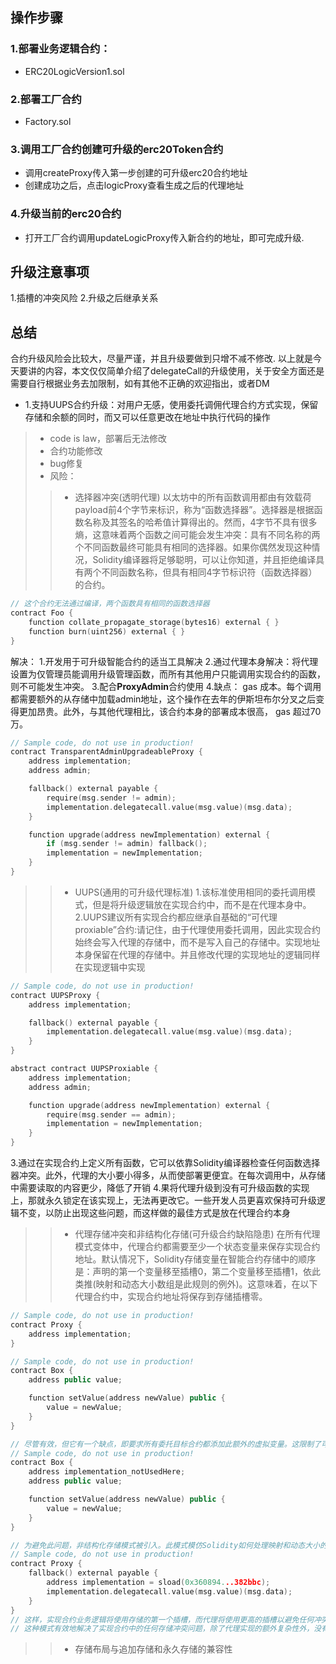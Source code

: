 
## 操作步骤
### 1.部署业务逻辑合约：
- ERC20LogicVersion1.sol


### 2.部署工厂合约 
- Factory.sol

### 3.调用工厂合约创建可升级的erc20Token合约
- 调用createProxy传入第一步创建的可升级erc20合约地址
- 创建成功之后，点击logicProxy查看生成之后的代理地址


### 4.升级当前的erc20合约
- 打开工厂合约调用updateLogicProxy传入新合约的地址，即可完成升级. 


## 升级注意事项
1.插槽的冲突风险
2.升级之后继承关系



## 总结
合约升级风险会比较大，尽量严谨，并且升级要做到只增不减不修改.
以上就是今天要讲的内容，本文仅仅简单介绍了delegateCall的升级使用，关于安全方面还是需要自行根据业务去加限制，如有其他不正确的欢迎指出，或者DM



- 1.支持UUPS合约升级：对用户无感，使用委托调佣代理合约方式实现，保留存储和余额的同时，而又可以任意更改在地址中执行代码的操作
>* code is law，部署后无法修改
>* 合约功能修改
>* bug修复
>* 风险：
>>* 选择器冲突(透明代理)
以太坊中的所有函数调用都由有效载荷payload前4个字节来标识，称为“函数选择器”。选择器是根据函数名称及其签名的哈希值计算得出的。然而，4字节不具有很多熵，这意味着两个函数之间可能会发生冲突：具有不同名称的两个不同函数最终可能具有相同的选择器。如果你偶然发现这种情况，Solidity编译器将足够聪明，可以让你知道，并且拒绝编译具有两个不同函数名称，但具有相同4字节标识符（函数选择器）的合约。
~~~c++
// 这个合约无法通过编译，两个函数具有相同的函数选择器
contract Foo {
    function collate_propagate_storage(bytes16) external { }
    function burn(uint256) external { }
}
~~~
解决：
1.开发用于可升级智能合约的适当工具解决
2.通过代理本身解决：将代理设置为仅管理员能调用升级管理函数，而所有其他用户只能调用实现合约的函数，则不可能发生冲突。
3.配合**ProxyAdmin**合约使用
4.缺点： gas 成本。每个调用都需要额外的从存储中加载admin地址，这个操作在去年的伊斯坦布尔分叉之后变得更加昂贵。此外，与其他代理相比，该合约本身的部署成本很高， gas 超过70万。
~~~c++
// Sample code, do not use in production!
contract TransparentAdminUpgradeableProxy {
    address implementation;
    address admin;

    fallback() external payable {
        require(msg.sender != admin);
        implementation.delegatecall.value(msg.value)(msg.data);
    }

    function upgrade(address newImplementation) external {
        if (msg.sender != admin) fallback();
        implementation = newImplementation;
    }
}
~~~

>>* UUPS(通用的可升级代理标准)
1.该标准使用相同的委托调用模式，但是将升级逻辑放在实现合约中，而不是在代理本身中。
2.UUPS建议所有实现合约都应继承自基础的“可代理proxiable”合约:请记住，由于代理使用委托调用，因此实现合约始终会写入代理的存储中，而不是写入自己的存储中。实现地址本身保留在代理的存储中。并且修改代理的实现地址的逻辑同样在实现逻辑中实现
~~~c++
// Sample code, do not use in production!
contract UUPSProxy {
    address implementation;

    fallback() external payable {
        implementation.delegatecall.value(msg.value)(msg.data);
    }
}

abstract contract UUPSProxiable {
    address implementation;
    address admin;

    function upgrade(address newImplementation) external {
        require(msg.sender == admin);
        implementation = newImplementation;
    }
}
~~~
3.通过在实现合约上定义所有函数，它可以依靠Solidity编译器检查任何函数选择器冲突。此外，代理的大小要小得多，从而使部署更便宜。在每次调用中，从存储中需要读取的内容更少，降低了开销
4.果将代理升级到没有可升级函数的实现上，那就永久锁定在该实现上，无法再更改它。一些开发人员更喜欢保持可升级逻辑不变，以防止出现这些问题，而这样做的最佳方式是放在代理合约本身


>>* 代理存储冲突和非结构化存储(可升级合约缺陷隐患)
在所有代理模式变体中，代理合约都需要至少一个状态变量来保存实现合约地址。默认情况下，Solidity存储变量在智能合约存储中的顺序是：声明的第一个变量移至插槽0，第二个变量移至插槽1，依此类推(映射和动态大小数组是此规则的例外)。这意味着，在以下代理合约中，实现合约地址将保存到存储插槽零。
~~~c++
// Sample code, do not use in production!
contract Proxy {
    address implementation;
}

// Sample code, do not use in production!
contract Box {
    address public value;

    function setValue(address newValue) public {
        value = newValue;
    }
}

// 尽管有效，但它有一个缺点，即要求所有委托目标合约都添加此额外的虚拟变量。这限制了可重用性，因为普通合约不能用作实现合约。这也容易出错，因为很容易忘记在合约中添加该额外变量
// Sample code, do not use in production!
contract Box {
    address implementation_notUsedHere;
    address public value;

    function setValue(address newValue) public {
        value = newValue;
    }
}

// 为避免此问题，非结构化存储模式被引入。此模式模仿Solidity如何处理映射和动态大小的数组：它不是将实现地址变量存储在第一个插槽中，而是存储在存储中的任意插槽中，确切地说是0x360894a13ba1a3210667c828492db98dca3e2076cc3735a920a3ca505d382bbc。由于合约的可寻址存储大小为2 ^ 256，因此发生冲突的机会实际上为零。
// Sample code, do not use in production!
contract Proxy {
    fallback() external payable {
        address implementation = sload(0x360894...382bbc);
        implementation.delegatecall.value(msg.value)(msg.data);
    }
}
// 这样，实现合约业务逻辑将使用存储的第一个插槽，而代理将使用更高的插槽以避免任何冲突。出于工具性目的，EIP1967中已对委托调用代理所使用的插槽进行了标准化。这允许诸如Etherscan浏览器能轻松识别这些代理(因为在该特定插槽中具有类似地址值的任何合约很可能是代理)并解析出对应的合约的地址。
// 这种模式有效地解决了实现合约中的任何存储冲突问题，除了代理实现的额外复杂性外，没有任何缺点。
~~~


>>* 存储布局与追加存储和永久存储的兼容性